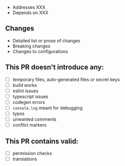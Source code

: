 - Addresses XXX
- Depends on XXX

## Changes

* Detailed list or prose of changes
* Breaking changes
* Changes to configurations

## This PR doesn't introduce any:

- [ ] temporary files, auto-generated files or secret keys
- [ ] build works
- [ ] eslint issues
- [ ] typescript issues
- [ ] codegen errors
- [ ] `console.log` meant for debugging
- [ ] typos
- [ ] unwanted comments
- [ ] conflict markers

## This PR contains valid:

- [ ] permission checks
- [ ] translations
